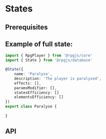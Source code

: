 # States

## Prerequisites

<Partial page="prerequisites-data" />

## Example of full state:

```ts
import { RpgPlayer } from '@rpgjs/core'
import { State } from '@rpgjs/database'

@State({  
    name: 'Paralyse',
    description: 'The player is paralyzed',
    effects: [],
    paramsModifier: [],
    statesEfficiency: []
    elementsEfficiency: []
})
export class Paralyse {
    
}
```

## API

<ApiContent page="State" />